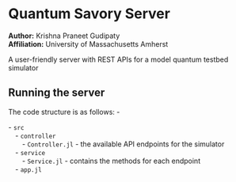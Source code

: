 # Quantum Savory Server
**Author:** Krishna Praneet Gudipaty <br>
**Affiliation:** University of Massachusetts Amherst 

A user-friendly server with REST APIs for a model quantum testbed simulator

## Running the server
The code structure is as follows: -

\- `src` <br>
&emsp;\- `controller`<br>
&emsp;&emsp;\- `Controller.jl` - the available API endpoints for the simulator<br> 
&emsp;\- `service`<br>
&emsp;&emsp;\- `Service.jl` - contains the methods for each endpoint<br>
&emsp;\- `app.jl`



